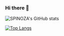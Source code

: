 ### Hi there 👋
![SPINOZA's GitHub stats](https://github-readme-stats.vercel.app/api?username=anaspinoza&show_icons=true&theme=radical)

[![Top Langs](https://github-readme-stats.vercel.app/api/top-langs/?username=SPINOZA&size_weight=0.5&count_weight=0.5)](https://github.com/anuraghazra/github-readme-stats)
